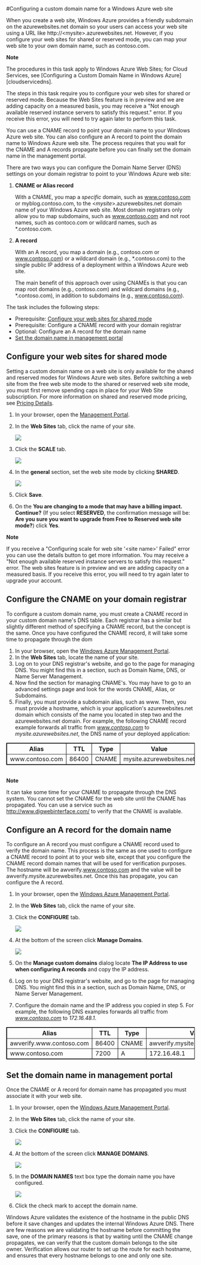 #Configuring a custom domain name for a Windows Azure web site

When you create a web site, Windows Azure provides a friendly subdomain on the azurewebsites.net domain so your users can access your web site using a URL like http://&lt;mysite>.azurewebsites.net. However, if you configure your web sites for shared or reserved mode, you can map your web site to your own domain name, such as contoso.com. 

<div class="dev-callout-new"> 
<b>Note</b> 
<p>The procedures in this task apply to Windows Azure Web Sites; for Cloud Services, see [Configuring a Custom Domain Name in Windows Azure][cloudservicedns].</p> 
</div>

The steps in this task require you to configure your web sites for shared or reserved mode. Because the Web Sites feature is in preview and we are adding capacity on a measured basis, you may receive a "Not enough available reserved instance servers to satisfy this request." error. If you receive this error, you will need to try again later to perform this task.

You can use a CNAME record to point your domain name to your Windows Azure web site. You can also configure an A record to point the domain name to Windows Azure web site. The process requires that you wait for the CNAME and A records propagate before you can finally set the domain name in the management portal.

There are two ways you can configure the Domain Name Server (DNS) settings on your domain
registrar to point to your Windows Azure web site:

1.  **CNAME or Alias record**

    With a CNAME, you map a *specific* domain, such as www.contoso.com or myblog.contoso.com, to the <*mysite*>.azurewebsites.net domain name of your Windows Azure web site. 
    Most domain registrars only allow you to map subdomains, such as www.contoso.com and not root names, such as contoco.com or wildcard names, such as \*.contoso.com.

2.  **A record**

    With an A record, you map a domain (e.g., contoso.com or www.contoso.com) or a wildcard domain (e.g., \*.contoso.com) to the single public IP address of a deployment within a Windows Azure web site. 

    The main benefit of this approach over using CNAMEs is that you can map root domains (e.g., contoso.com) and wildcard domains (e.g., \*.contoso.com), in addition to subdomains (e.g., www.contoso.com).
 
The task includes the following steps: 

- Prerequisite: [Configure your web sites for shared mode][]
- Prerequisite: Configure a CNAME record with your domain registrar
- Optional: Configure an A record for the domain name
- [Set the domain name in management portal][]
 
<a name="bkmk_configsharedmode"></a><h2><span class="short-header">Configure your web sites for shared mode</span></h2>

Setting a custom domain name on a web site is only available for the shared and reserved modes for Windows Azure web sites. Before switching a web site from the free web site mode to the shared or reserved web site mode, you must first remove spending caps in place for your Web Site subscription. For more information on shared and reserved mode pricing, see [Pricing Details][PricingDetails].

1. In your browser, open the [Management Portal][portal].
2. In the **Web Sites** tab, click the name of your site.

	![][reservedmode1]

3. Click the **SCALE** tab.

	![][reservedmode2]
	
4. In the **general** section, set the web site mode by clicking **SHARED**.

	![][reservedmode3]
5. Click **Save**.
6. On the **You are changing to a mode that may have a billing impact. Continue?** (If you select **RESERVED**, the confirmation message will be: **Are you sure you want to upgrade from Free to Reserved web site mode?**) click **Yes**.

	<!--![][reservedmode4]-->

<div class="dev-callout-new"> 
	<b>Note</b> 
	<p>If you receive a "Configuring scale for web site '&lt;site name>' Failed" error you can use the details button to get more information. You may receive a "Not enough available reserved instance servers to satisfy this request." error. The web sites feature is in preview and we are adding capacity on a measured basis. If you receive this error, you will need to try again later to upgrade your account.</p> 
</div>

<a name="bkmk_configurecname"></a><h2><span class="short-header">Configure the CNAME on your domain registrar</span></h2>

To configure a custom domain name, you must create a CNAME record in your custom domain name's DNS table. Each registrar has a similar but slightly different method of specifying a CNAME record, but the concept is the same. Once you have configured the CNAME record, it will take some time to propagate through the dom

1. In your browser, open the [Windows Azure Management Portal][portal].
2. In the **Web Sites** tab, locate the name of your site. 
3. Log on to your DNS registrar's website, and go to the page for managing DNS. You might find this in a section, such as Domain Name, DNS, or Name Server Management.
4. Now find the section for managing CNAME's. You may have to go to an advanced settings page and look for the words CNAME, Alias, or Subdomains.
5. Finally, you must provide a subdomain alias, such as www. Then, you must provide a hostname, which is your application's azurewebsites.net domain which consists of the name you located in step two and the azurewebsites.net domain. 
For example, the following CNAME record example forwards all traffic from *www.contoso.com* to *mysite.azurewebsites.net*, the DNS name of your deployed application:

<table border="1" cellspacing="0" cellpadding="5" style="border: 1px solid #000000;">
	<tr>
		<th><strong>Alias</strong></th>
		<th><strong>TTL</strong></th>
		<th><strong>Type</strong></th>
		<th>Value</th>
	</tr>
	<tr>
	  	<td>www.contoso.com</td>
	  	<td>86400</td>
	    <td>CNAME</td>
		<td>mysite.azurewebsites.net</td>
	</tr>
</table>
<br/>

<div class="dev-callout-new"> 
<b>Note</b> 
<p>It can take some time for your CNAME to propagate through the DNS system. You cannot set the CNAME for the web site until the CNAME has propagated. You can use a service such as <a href="http://www.digwebinterface.com/">http://www.digwebinterface.com/</a> to verify that the CNAME is available.</p> 
</div>

<a name="bkmk_setcname"></a><h2><span class="short-header">Configure an A record for the domain name</span></h2>

To configure an A record you must configure a CNAME record used to verify the domain name. This process is the same as one used to configure a CNAME record to point at to your web site, except that you configure the CNAME record domain names that will be used for verification purposes. The hostname will be awverify.www.contoso.com and the value will be awverify.mysite.azurewebsites.net. Once this has propagate, you can configure the A record.

1. In your browser, open the [Windows Azure Management Portal][portal].
2. In the **Web Sites** tab, click the name of your site.
3. Click the **CONFIGURE** tab.

	![][setcname1]

4. At the bottom of the screen click **Manage Domains**.

	![][setcname2]

5. On the **Manage custom domains** dialog locate **The IP Address to use when configuring A records** and copy the IP address. 
6. Log on to your DNS registrar's website, and go to the page for managing DNS. You might find this in a section, such as Domain Name, DNS, or Name Server Management.
7. Configure the domain name and the IP address you copied in step 5.
For example, the following DNS examples forwards all traffic from *www.contoso.com* to *172.16.48.1*.

<table border="1" cellspacing="0" cellpadding="5" style="border: 1px solid #000000;">
	<tr>
		<th><strong>Alias</strong></th>
		<th><strong>TTL</strong></th>
		<th><strong>Type</strong></th>
		<th><strong>Value</strong></th>
	</tr>
	<tr>
	  	<td>awverify.www.contoso.com</td>
	  	<td>86400</td>
	    <td>CNAME</td>
		<td>awverify.mysite.azurewebsites.net</td>
	</tr>
	<tr>
	  	<td>www.contoso.com</td>
	  	<td>7200</td>
	    <td>A</td>
		<td>172.16.48.1</td>
	</tr>
</table>

<a name="bkmk_setcname"></a><h2><span class="short-header">Set the domain name in management portal</span></h2>

Once the CNAME or A record for domain name has propagated you must associate it with your web site.

1. In your browser, open the [Windows Azure Management Portal][portal].
2. In the **Web Sites** tab, click the name of your site.
4. Click the **CONFIGURE** tab.

	![][setcname1]

5. At the bottom of the screen click **MANAGE DOMAINS**.

	![][setcname2]

6. In the **DOMAIN NAMES** text box type the domain name you have configured. 

	![][setcname3]

6. Click the check mark to accept the domain name.

Windows Azure validates the existence of the hostname in the public DNS before it save changes and updates the internal Windows Azure DNS. There are few reasons we are validating the hostname before committing the save, one of the primary reasons is that by waiting until the CNAME change propagates, we can verify that the custom domain belongs to the site owner. Verification allows our router to set up the route for each hostname, and ensures that every hostname belongs to one and only one site.  


<!-- Bookmarks -->

[Configure your web sites for shared mode]: #bkmk_configsharedmode
[Configure a CNAME verification record on your domain registrar]: #bkmk_configurecname
[Configue an A record for the domain name]:#bkmk_configurearecord
[Set the domain name in management portal]: #bkmk_setcname

<!-- Links -->

[PricingDetails]: https://www.windowsazure.com/en-us/pricing/details/
[portal]: http://manage.windowsazure.com
[digweb]: http://www.digwebinterface.com/
[cloudservicedns]: ../custom-dns/

<!-- images -->
[reservedmode1]: ../media/dncmntask-cname-1.png
[reservedmode2]: ../media/dncmntask-cname-2.png
[reservedmode3]: ../media/dncmntask-cname-3.png
[reservedmode4]: ../media/dncmntask-cname-4.png 

[setcname1]: ../media/dncmntask-cname-5.png
[setcname2]: ../media/dncmntask-cname-6.png
[setcname3]: ../media/dncmntask-cname-7.png